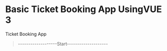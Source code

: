 # Basic Ticket Booking App UsingVUE 3
 Ticket Booking App

>-------------------Start--------------------
